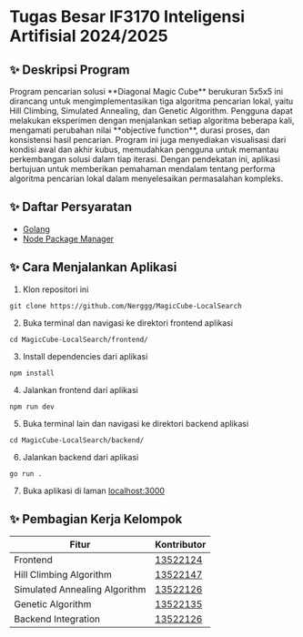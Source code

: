 # Tugas Besar IF3170 Inteligensi Artifisial 2024/2025

## ✨ Deskripsi Program

<p>Program pencarian solusi **Diagonal Magic Cube** berukuran 5x5x5 ini dirancang untuk mengimplementasikan tiga algoritma pencarian lokal, yaitu Hill Climbing, Simulated Annealing, dan Genetic Algorithm. Pengguna dapat melakukan eksperimen dengan menjalankan setiap algoritma beberapa kali, mengamati perubahan nilai **objective function**, durasi proses, dan konsistensi hasil pencarian. Program ini juga menyediakan visualisasi dari kondisi awal dan akhir kubus, memudahkan pengguna untuk memantau perkembangan solusi dalam tiap iterasi. Dengan pendekatan ini, aplikasi bertujuan untuk memberikan pemahaman mendalam tentang performa algoritma pencarian lokal dalam menyelesaikan permasalahan kompleks.</p>

## ✨ Daftar Persyaratan

- [Golang](https://go.dev/doc/install)
- [Node Package Manager](https://nodejs.org/en/download/package-manager)

## ✨ Cara Menjalankan Aplikasi

1. Klon repositori ini

```
git clone https://github.com/Nerggg/MagicCube-LocalSearch
```

2. Buka terminal dan navigasi ke direktori frontend aplikasi

```
cd MagicCube-LocalSearch/frontend/
```

3. Install dependencies dari aplikasi

```
npm install
```

4. Jalankan frontend dari aplikasi

```
npm run dev
```

5. Buka terminal lain dan navigasi ke direktori backend aplikasi

```
cd MagicCube-LocalSearch/backend/
```

6. Jalankan backend dari aplikasi

```
go run .
```

7. Buka aplikasi di laman [localhost:3000](https://localhost:3000)

## ✨ Pembagian Kerja Kelompok

| Fitur                         | Kontributor                                    |
| ----------------------------- | ---------------------------------------------- |
| Frontend                      | [13522124](https://github.com/alandmprtma)     |
| Hill Climbing Algorithm       | [13522147](https://github.com/Nerggg)          |
| Simulated Annealing Algorithm | [13522126](https://github.com/rizqikapratamaa) |
| Genetic Algorithm             | [13522135](https://github.com/ChrisCS50X)      |
| Backend Integration           | [13522126](https://github.com/rizqikapratamaa) |
